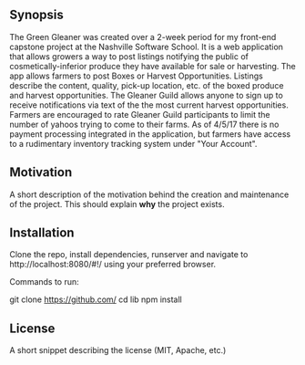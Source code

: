 ## Synopsis

The Green Gleaner was created over a 2-week period for my front-end capstone project at the Nashville Software School. It is a web application that allows growers a way to post listings notifying the public of cosmetically-inferior produce they have available for sale or harvesting. The app allows farmers to post Boxes or Harvest Opportunities. Listings describe the content, quality, pick-up location, etc. of the boxed produce and harvest opportunities. The Gleaner Guild allows anyone to sign up to receive notifications via text of the the most current harvest opportunities. Farmers are encouraged to rate Gleaner Guild participants to limit the number of yahoos trying to come to their farms. As of 4/5/17 there is no payment processing integrated in the application, but farmers have access to a rudimentary inventory tracking system under "Your Account".

## Motivation

A short description of the motivation behind the creation and maintenance of the project. This should explain **why** the project exists.

## Installation

Clone the repo, install dependencies, runserver and navigate to http://localhost:8080/#!/ using your preferred browser. 

Commands to run:

git clone https://github.com/
cd lib
npm install



## License

A short snippet describing the license (MIT, Apache, etc.)
